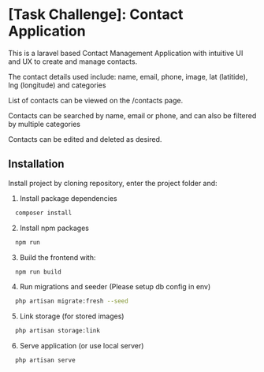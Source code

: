 
# [Task Challenge]: Contact Application

This is a laravel based Contact Management Application with intuitive UI and UX to create and manage contacts.

The contact details used include:
name, email, phone, image, lat (latitide), lng (longitude) and categories

List of contacts can be viewed on the /contacts page.

Contacts can be searched by name, email or phone, and can also be filtered by multiple categories

Contacts can be edited and deleted as desired.



## Installation

Install project by cloning repository, enter the project folder and:

1.  Install package dependencies
```bash
  composer install
```
2.  Install npm packages 

```bash
  npm run
```
3. Build the frontend with:
```bash
  npm run build
```
4. Run migrations and seeder (Please setup db config in env)
```bash
  php artisan migrate:fresh --seed
```
5. Link storage (for stored images)
```bash
  php artisan storage:link
```
6. Serve application (or use local server)
```bash
  php artisan serve
```